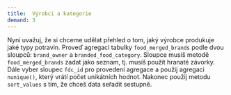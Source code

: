 ```yaml
---
title:  Výrobci a kategorie
demand: 3
---
```


Nyní uvažuj, že si chceme udělat přehled o tom, jaký výrobce produkuje jaké typy potravin. Proveď agregaci tabulky `food_merged_brands` podle dvou sloupců: `brand_owner` a `branded_food_category`. Sloupce musíš metodě `food_merged_brands` zadat jako seznam, tj. musíš použít hranaté závorky. Dále vyber sloupec `fdc_id` pro provedení agregace a použij agregaci `nunique()`, který vrátí počet unikátních hodnot. Nakonec použij metodu `sort_values` s tím, že chceš data seřadit sestupně.
